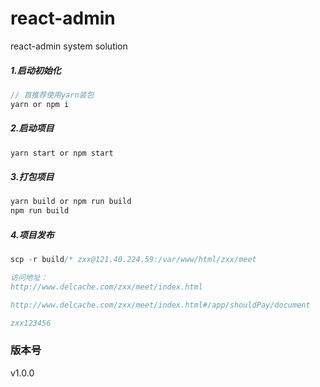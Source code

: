 # react-admin
react-admin system solution

##### 1.启动初始化
```js
// 首推荐使用yarn装包
yarn or npm i
```
##### 2.启动项目
```js
yarn start or npm start
```
##### 3.打包项目
```js
yarn build or npm run build
npm run build
```
##### 4.项目发布
```js
scp -r build/* zxx@121.40.224.59:/var/www/html/zxx/meet

访问地址：
http://www.delcache.com/zxx/meet/index.html

http://www.delcache.com/zxx/meet/index.html#/app/shouldPay/document

zxx123456
```

### 版本号
v1.0.0 
